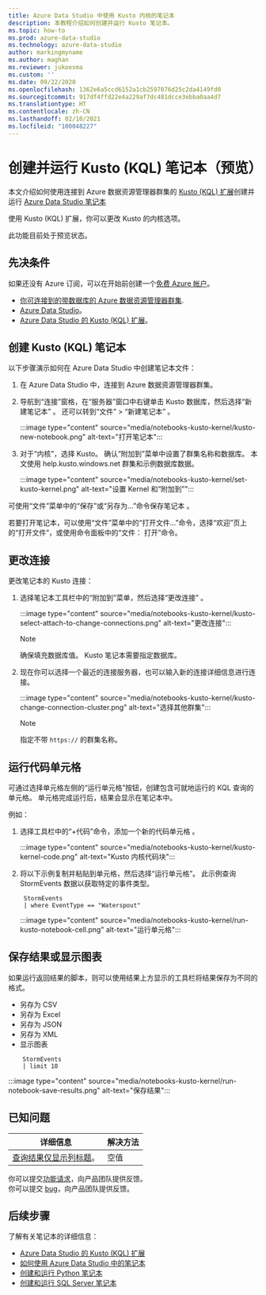 ```yaml
---
title: Azure Data Studio 中使用 Kusto 内核的笔记本
description: 本教程介绍如何创建并运行 Kusto 笔记本。
ms.topic: how-to
ms.prod: azure-data-studio
ms.technology: azure-data-studio
author: markingmyname
ms.author: maghan
ms.reviewer: jukoesma
ms.custom: ''
ms.date: 09/22/2020
ms.openlocfilehash: 1362e6a5ccd6152a1cb2597076d25c2da4149fd0
ms.sourcegitcommit: 917df4ffd22e4a229af7dc481dcce3ebba0aa4d7
ms.translationtype: HT
ms.contentlocale: zh-CN
ms.lasthandoff: 02/10/2021
ms.locfileid: "100048227"
---
```

# <a name="create-and-run-a-kusto-kql-notebook-preview"></a>创建并运行 Kusto (KQL) 笔记本（预览）

本文介绍如何使用连接到 Azure 数据资源管理器群集的 [Kusto (KQL) 扩展](../extensions/kusto-extension.md)创建并运行 [Azure Data Studio 笔记本](./notebooks-guidance.md)

使用 Kusto (KQL) 扩展，你可以更改 Kusto 的内核选项。

此功能目前处于预览状态。

## <a name="prerequisites"></a>先决条件

如果还没有 Azure 订阅，可以在开始前创建一个[免费 Azure 帐户](https://azure.microsoft.com/free/)。

- [你可连接到的带数据库的 Azure 数据资源管理器群集](/azure/data-explorer/create-cluster-database-portal).
- [Azure Data Studio](../download-azure-data-studio.md)。
- [Azure Data Studio 的 Kusto (KQL) 扩展](../extensions/kusto-extension.md)。

## <a name="create-a-kusto-kql-notebook"></a>创建 Kusto (KQL) 笔记本

以下步骤演示如何在 Azure Data Studio 中创建笔记本文件：

1. 在 Azure Data Studio 中，连接到 Azure 数据资源管理器群集。

2. 导航到“连接”窗格，在“服务器”窗口中右键单击 Kusto 数据库，然后选择“新建笔记本” 。 还可以转到“文件” > “新建笔记本” 。

   :::image type="content" source="media/notebooks-kusto-kernel/kusto-new-notebook.png" alt-text="打开笔记本":::

3. 对于“内核”，选择 Kusto。 确认“附加到”菜单中设置了群集名称和数据库。 本文使用 help.kusto.windows.net 群集和示例数据库数据。

   :::image type="content" source="media/notebooks-kusto-kernel/set-kusto-kernel.png" alt-text="设置 Kernel 和“附加到”":::

可使用“文件”菜单中的“保存”或“另存为…”命令保存笔记本  。

若要打开笔记本，可以使用“文件”菜单中的“打开文件…”命令，选择“欢迎”页上的“打开文件”，或使用命令面板中的“文件：    打开”命令。

## <a name="change-the-connection"></a>更改连接

更改笔记本的 Kusto 连接：

1. 选择笔记本工具栏中的“附加到”菜单，然后选择“更改连接”   。

   :::image type="content" source="media/notebooks-kusto-kernel/kusto-select-attach-to-change-connections.png" alt-text="更改连接":::

   > [!Note]
   > 确保填充数据库值。 Kusto 笔记本需要指定数据库。

2. 现在你可以选择一个最近的连接服务器，也可以输入新的连接详细信息进行连接。

   :::image type="content" source="media/notebooks-kusto-kernel/kusto-change-connection-cluster.png" alt-text="选择其他群集":::

   > [!Note]
   > 指定不带 `https://` 的群集名称。

## <a name="run-a-code-cell"></a>运行代码单元格

可通过选择单元格左侧的“运行单元格”按钮，创建包含可就地运行的 KQL 查询的单元格。 单元格完成运行后，结果会显示在笔记本中。

例如：

1. 选择工具栏中的“+代码”命令，添加一个新的代码单元格  。

   :::image type="content" source="media/notebooks-kusto-kernel/kusto-kernel-code.png" alt-text="Kusto 内核代码块":::

2. 将以下示例复制并粘贴到单元格，然后选择“运行单元格”。 此示例查询 StormEvents 数据以获取特定的事件类型。

   ```kusto
    StormEvents
    | where EventType == "Waterspout"
   ```

   :::image type="content" source="media/notebooks-kusto-kernel/run-kusto-notebook-cell.png" alt-text="运行单元格":::

## <a name="save-the-result-or-show-chart"></a>保存结果或显示图表

如果运行返回结果的脚本，则可以使用结果上方显示的工具栏将结果保存为不同的格式。

- 另存为 CSV
- 另存为 Excel
- 另存为 JSON
- 另存为 XML
- 显示图表

```kusto
    StormEvents
    | limit 10
```

:::image type="content" source="media/notebooks-kusto-kernel/run-notebook-save-results.png" alt-text="保存结果":::

## <a name="known-issues"></a>已知问题

| 详细信息 | 解决方法 |
|---------|------------|
| [查询结果仅显示列标题](https://github.com/microsoft/azuredatastudio/issues/12565)。 | 空值 |

你可以提交[功能请求](https://github.com/microsoft/azuredatastudio/issues/new?assignees=&labels=&template=feature_request.md&title=)，向产品团队提供反馈。  
你可以提交 [bug](https://github.com/microsoft/azuredatastudio/issues/new?assignees=&labels=&template=bug_report.md&title=)，向产品团队提供反馈。

## <a name="next-steps"></a>后续步骤

了解有关笔记本的详细信息：

- [Azure Data Studio 的 Kusto (KQL) 扩展](../extensions/kusto-extension.md)
- [如何使用 Azure Data Studio 中的笔记本](./notebooks-guidance.md)
- [创建和运行 Python 笔记本](./notebooks-python-kernel.md)
- [创建和运行 SQL Server 笔记本](./notebooks-sql-kernel.md)